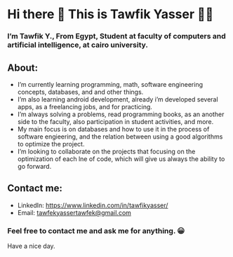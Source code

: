 # Hi there 👋 This is Tawfik Yasser 👨‍💻

### I’m Tawfik Y., From Egypt, Student at faculty of computers and artificial intelligence, at cairo university.

## About:
- I’m currently learning programming, math, software engineering concepts, databases, and and other things.
- I’m also learning android development, already i’m developed several apps, as a freelancing jobs, and for practicing.
- I’m always solving a problems, read programming books, as an another side to the faculty, also participation in student activities, and more.
- My main focus is on databases and how to use it in the process of software engieering, and the relation between using a good algorithms to optimize the project.
- I’m looking to collaborate on the projects that focusing on the optimization of each lne of code, which will give us always the ability to go forward.

## Contact me:
* LinkedIn: https://www.linkedin.com/in/tawfikyasser/
* Email: tawfekyassertawfek@gmail.com
### Feel free to contact me and ask me for anything. 😀

Have a nice day.
